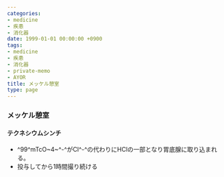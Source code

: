 ```yaml
---
categories:
- medicine
- 疾患
- 消化器
date: 1999-01-01 00:00:00 +0900
tags:
- medicine
- 疾患
- 消化器
- private-memo
- AYOR
title: メッケル憩室
type: page
---
```


### メッケル憩室

#### テクネシウムシンチ

- ^99^mTcO~4~^-^がCl^-^の代わりにHClの一部となり胃底腺に取り込まれる。
- 投与してから1時間撮り続ける
